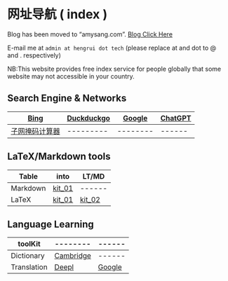 # 网址导航 ( index )

Blog has been moved to “amysang.com”. [Blog Click Here](https://amysang.com/) 

E-mail me at ```admin at hengrui dot tech``` (please replace at and dot to @ and . respectively)

NB:This website provides free index service for people globally that some website may not accessible in your country.

## Search Engine & Networks
| [Bing](https://bing.com/) |  [Duckduckgo](https://duckduckgo.com/) |   [Google](https://google.com/) | [ChatGPT](https://chat.openai.com/)  |
|------|---------|--------|------|
|[子网掩码计算器](https://www.sojson.com/convert/subnetmask.html)|---------|--------|------|


## LaTeX/Markdown tools
|Table|into|LT/MD|
|------|---------|--------|
|Markdown|[kit_01](https://tableconvert.com/excel-to-markdown)|------|
|LaTeX|[kit_01](https://tableconvert.com/excel-to-latex)|[kit_02](https://www.tablesgenerator.com/) |

## Language Learning
|toolKit|--------|------|
|---------|--------|------|
|Dictionary|[Cambridge](https://dictionary.cambridge.org/) |------|
|Translation| [Deepl](https://deepl.com/)  |[Google](http://translate.google.com/)  |
